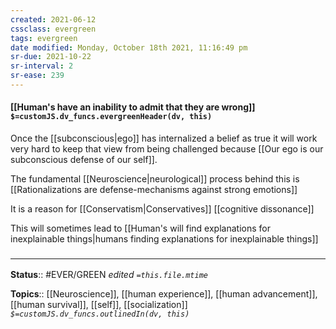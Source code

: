 ```yaml
---
created: 2021-06-12
cssclass: evergreen
tags: evergreen
date modified: Monday, October 18th 2021, 11:16:49 pm
sr-due: 2021-10-22
sr-interval: 2
sr-ease: 239
---
```


#### [[Human's have an inability to admit that they are wrong]] `$=customJS.dv_funcs.evergreenHeader(dv, this)`

Once the [[subconscious|ego]] has internalized a belief as true it will work very hard to keep that view from being challenged because [[Our ego is our subconscious defense of our self]].

The fundamental [[Neuroscience|neurological]] process behind this is [[Rationalizations are defense-mechanisms against strong emotions]]

It is a reason for [[Conservatism|Conservatives]] [[cognitive dissonance]]

This will sometimes lead to [[Human's will find explanations for inexplainable things|humans finding explanations for inexplainable things]]

### <hr class="footnote"/>

**Status**:: #EVER/GREEN
*edited `=this.file.mtime`*

**Topics**:: [[Neuroscience]], [[human experience]], [[human advancement]], [[human survival]], [[self]], [[socialization]]
*`$=customJS.dv_funcs.outlinedIn(dv, this)`*
